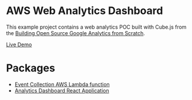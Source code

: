 # AWS Web Analytics Dashboard

This example project contains a web analytics POC built with Cube.js from the [Building Open Source Google Analytics from Scratch](https://cube.dev/blog/building-open-source-google-analytics-from-scratch/).

[Live Demo](http://aws-web-analytics-dashboard.s3-website-us-east-1.amazonaws.com/)

# Packages

- [Event Collection AWS Lambda function](./event-collection)
- [Analytics Dashboard React Application](./analytics-dashboard)
